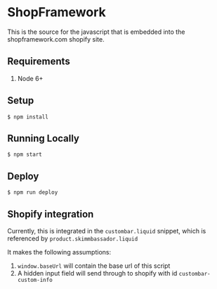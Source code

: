 # ShopFramework

This is the source for the javascript that is embedded into the shopframework.com shopify site.


## Requirements

1. Node 6+

## Setup

    $ npm install

## Running Locally

    $ npm start

## Deploy

    $ npm run deploy

## Shopify integration

Currently, this is integrated in the `custombar.liquid` snippet, which is referenced by `product.skimmbassador.liquid`

It makes the following assumptions:

1. `window.baseUrl` will contain the base url of this script
1. A hidden input field will send through to shopify with id `custombar-custom-info`
